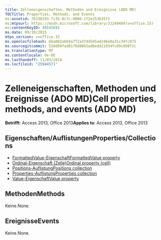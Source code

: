 ```yaml
---
title: Zelleneigenschaften, Methoden und Ereignisse (ADO MD)
TOCTitle: Properties, Methods, and Events
ms:assetid: 76330293-fc35-0c7c-0806-1f2e253635f2
ms:mtpsurl: https://msdn.microsoft.com/library/JJ249484(v=office.15)
ms:contentKeyID: 48545691
ms.date: 09/18/2015
mtps_version: v=office.15
ms.openlocfilehash: 6ba082ab64a7f2a3f4d5d5a4246e0a31c34fc075
ms.sourcegitcommit: 558d09fad81f8d80b5ad0edd21934fc09c098f2c
ms.translationtype: MT
ms.contentlocale: de-DE
ms.lasthandoff: 11/03/2018
ms.locfileid: "25944571"
---
```

# <a name="cell-properties-methods-and-events-ado-md"></a><span data-ttu-id="a1ca0-102">Zelleneigenschaften, Methoden und Ereignisse (ADO MD)</span><span class="sxs-lookup"><span data-stu-id="a1ca0-102">Cell properties, methods, and events (ADO MD)</span></span>

<span data-ttu-id="a1ca0-103">**Betrifft**: Access 2013, Office 2013</span><span class="sxs-lookup"><span data-stu-id="a1ca0-103">**Applies to**: Access 2013, Office 2013</span></span>

## <a name="propertiescollections"></a><span data-ttu-id="a1ca0-104">Eigenschaften/Auflistungen</span><span class="sxs-lookup"><span data-stu-id="a1ca0-104">Properties/Collections</span></span>

- [<span data-ttu-id="a1ca0-105">FormattedValue-Eigenschaft</span><span class="sxs-lookup"><span data-stu-id="a1ca0-105">FormattedValue property</span></span>](formattedvalue-property-ado-md.md)
- [<span data-ttu-id="a1ca0-106">Ordinal-Eigenschaft (Zelle)</span><span class="sxs-lookup"><span data-stu-id="a1ca0-106">Ordinal property (cell)</span></span>](ordinal-property-ado-md-cell.md)
- [<span data-ttu-id="a1ca0-107">Positions-Auflistung</span><span class="sxs-lookup"><span data-stu-id="a1ca0-107">Positions collection</span></span>](positions-collection-ado-md.md)
- [<span data-ttu-id="a1ca0-108">Properties-Auflistung</span><span class="sxs-lookup"><span data-stu-id="a1ca0-108">Properties collection</span></span>](properties-collection-ado.md)
- [<span data-ttu-id="a1ca0-109">Value-Eigenschaft</span><span class="sxs-lookup"><span data-stu-id="a1ca0-109">Value property</span></span>](value-property-ado-md.md)

## <a name="methods"></a><span data-ttu-id="a1ca0-110">Methoden</span><span class="sxs-lookup"><span data-stu-id="a1ca0-110">Methods</span></span>

<span data-ttu-id="a1ca0-111">Keine.</span><span class="sxs-lookup"><span data-stu-id="a1ca0-111">None.</span></span>

## <a name="events"></a><span data-ttu-id="a1ca0-112">Ereignisse</span><span class="sxs-lookup"><span data-stu-id="a1ca0-112">Events</span></span>

<span data-ttu-id="a1ca0-113">Keine.</span><span class="sxs-lookup"><span data-stu-id="a1ca0-113">None.</span></span>

